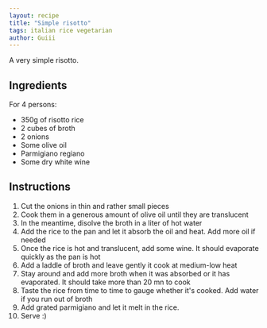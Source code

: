 ```yaml
---
layout: recipe
title: "Simple risotto"
tags: italian rice vegetarian
author: Guiii
---
```


A very simple risotto.

## Ingredients

For 4 persons:
 -  350g of risotto rice
 -  2 cubes of broth
 -  2 onions
 -  Some olive oil
 -  Parmigiano regiano
 -  Some dry white wine

## Instructions

1. Cut the onions in thin and rather small pieces
2. Cook them in a generous amount of olive oil until they are translucent
3. In the meantime, disolve the broth in a liter of hot water
4. Add the rice to the pan and let it absorb the oil and heat. Add more oil if needed
5. Once the rice is hot and translucent, add some wine. It should evaporate quickly as the pan is hot
6. Add a laddle of broth and leave gently it cook at medium-low heat
7. Stay around and add more broth when it was absorbed or it has evaporated. It should take more than 20 mn to cook
9. Taste the rice from time to time to gauge whether it's cooked. Add water if you run out of broth
10. Add grated parmigiano and let it melt in the rice.
11. Serve :)
